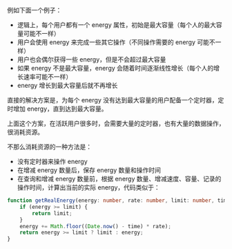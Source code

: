 例如下面一个例子：

+ 逻辑上，每个用户都有一个 energy 属性，初始是最大容量（每个人的最大容量可能不一样）
+ 用户会使用 energy 来完成一些其它操作（不同操作需要的 energy 可能不一样）
+ 用户也会偶尔获得一些 energy，但是不会超过最大容量
+ 如果 energy 不是最大容量，energy 会随着时间逐渐线性增长（每个人的增长速率可能不一样）
+ energy 增长到最大容量后就不再增长

直接的解决方案是，为每个 energy 没有达到最大容量的用户配备一个定时器，定时增加 energy，直到达到最大容量。

上面这个方案，在活跃用户很多时，会需要大量的定时器，也有大量的数据操作，很消耗资源。

不那么消耗资源的一种方法是：

+ 没有定时器来操作 energy
+ 在增减 energy 数量后，保存 energy 数量和操作时间
+ 在查询和增减 energy 数量前，根据 energy 数量、增减速度、容量、记录的操作时间，计算出当前的实际 energy，代码类似于：

```ts
function getRealEnergy(energy: number, rate: number, limit: number, time: number) {
    if (energy >= limit) {
        return limit;
    }
    energy += Math.floor((Date.now() - time) * rate);
    return energy >= limit ? limit : energy;
}
```
